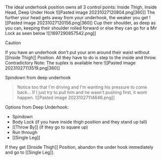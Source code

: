 The ideal underhook position owns all 3 control points: Inside Thigh, Inside Head, Deep Under Hook
![[Pasted image 20231027120804.png|360]]
The further your head gets away from your underhook, the weaker you get
![[Pasted image 20231027120156.png|360]]
Cup their shoulder, as deep as you can, keeping their shoulder rolled forward or else they can go for a Mir Lock as seen below
![[1697290857542.png]]
> [!Caution]
> If you have an underhook don't put your arm around their waist without [[Inside Thigh]] Position. All they have to do is step to the inside and throw.  Contradictory Note: The suplex is available here
> ![[Pasted image 20231027113519.png|360]]


Spindown from deep underhook
> Notice too that I'm driving and I'm wanting his pressure to come back...
> If I just try to pull him and he wasn't pushing first, it wont happen.
![[Pasted image 20231027114646.png]]

Options from Deep Underhook:
- Spindown
- Body Lock (if you have inside thigh position and they stand up tall)
- [[Throw By]] (if they go to square up)
- Run through
- [[Single Leg]]

If they get [[Inside Thigh]] Position, abandon the under hook immediately and go to [[Single Leg]].